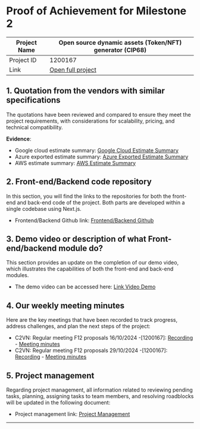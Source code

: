 #  Proof of Achievement for Milestone 2
|  Project Name |Open source dynamic assets (Token/NFT) generator (CIP68)|
| ------------ | ------------ |
| Project ID  | 1200167 |
|  Link  |  [Open full project](https://milestones.projectcatalyst.io/projects/1200167/) |




## **1. Quotation from the vendors with similar specifications**  
The quotations have been reviewed and compared to ensure they meet the project requirements, with considerations for scalability, pricing, and technical compatibility.

**Evidence**:  
- Google cloud estimate summary: [Google Cloud Estimate Summary](https://github.com/cardano2vn/Project-Catalyst/blob/main/1200167%3AOpen%20source%20dynamic%20assets-CIP68/Milestone%202/Google%20Cloud%20Estimate%20Summary.pdf)
- Azure exported estimate summary: [Azure Exported Estimate Summary](https://github.com/cardano2vn/Project-Catalyst/blob/main/1200167%3AOpen%20source%20dynamic%20assets-CIP68/Milestone%202/Azure%20Exported%20Estimate.pdf)
- AWS estimate summary: [AWS Estimate Summary](https://github.com/cardano2vn/Project-Catalyst/blob/main/1200167%3AOpen%20source%20dynamic%20assets-CIP68/Milestone%202/AWS%20Estimate.pdf)


## **2. Front-end/Backend code repository**  
In this section, you will find the links to the repositories for both the front-end and back-end code of the project. Both parts are developed within a single codebase using Next.js.

- Frontend/Backend Github link: [Frontend/Backend Github](https://github.com/cardano2vn/cip68generator)


## **3. Demo video or description of what Front-end/backend module do?**  
This section provides an update on the completion of our demo video, which illustrates the capabilities of both the front-end and back-end modules.

- The demo video can be accessed here: [Link Video Demo](https://www.youtube.com/watch?v=GzEyzRX6gUM)


## **4. Our weekly meeting minutes**  
Here are the key meetings that have been recorded to track progress, address challenges, and plan the next steps of the project:

- C2VN: Regular meeting F12 proposals 16/10/2024 -[1200167]: [Recording](https://youtu.be/7X_SfW__VWA) - [Meeting minutes](https://docs.google.com/document/d/1rxQ3xoD1EAyxYumkiABE0jMjem8gUhPZNdaCBBIfpjg/edit?tab=t.0#heading=h.m2rv0llvy83k)
- C2VN: Regular meeting F12 proposals 29/10/2024 -[1200167]: [Recording](https://youtu.be/fQ7vWrSnm4M) - [Meeting minutes](https://docs.google.com/document/d/1bSHF8i61pYlZ8ExR_pJrfilABf-OehkT/edit?usp=drive_link&ouid=107549707092065987144&rtpof=true&sd=true)



## **5. Project management**  

Regarding project management, all information related to reviewing pending tasks, planning, assigning tasks to team members, and resolving roadblocks will be updated in the following document: 
- Project management link: [Project Management](https://docs.google.com/spreadsheets/d/1BZDGPv1d1MHMyX7ycNraAZght-hz44lT/edit?gid=1613824326#gid=1613824326)


---

